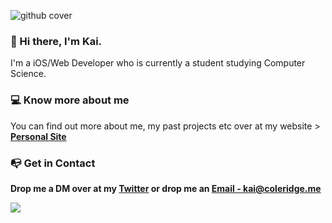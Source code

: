 ![github cover](https://user-images.githubusercontent.com/51129378/157899030-48129f72-ffd1-4610-ac84-302d8f1fce66.png)


###  👋 Hi there, I'm Kai.
<p>I'm a iOS/Web Developer who is currently a student studying Computer Science.</p>

###  💻 Know more about me
<p>You can find out more about me, my past projects etc over at my website > <a href="https://coleridge.me"><b>Personal Site<b></a></p>
   
###  📭 Get in Contact
   <p>Drop me a DM over at my <a href="https://twitter.com/kaicoleridge"</a>Twitter</a> or drop me an <a href="mailto:kai@coleridge.me">Email - kai@coleridge.me</a> 

![](https://komarev.com/ghpvc/?username=kaicoleridge&color=blueviolet)


